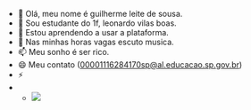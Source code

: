 - 👋 Olá, meu nome é guilherme leite de sousa.
- 👀 Sou estudante do 1f, leonardo vilas boas.
- 🌱 Estou aprendendo a usar a plataforma.
- 💞️ Nas minhas horas vagas escuto musica.
- 📫 Meu sonho é ser rico.
- 😄 Meu contato (00001116284170sp@al.educacao.sp.gov.br)
- ⚡
- - ![](https://media.tenor.com/ZARBViZffU4AAAAM/hd-smirk.gif)
